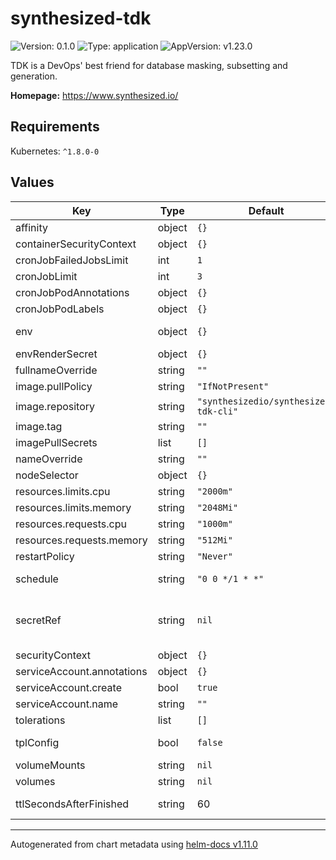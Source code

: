 # synthesized-tdk

![Version: 0.1.0](https://img.shields.io/badge/Version-0.1.0-informational?style=flat-square) ![Type: application](https://img.shields.io/badge/Type-application-informational?style=flat-square) ![AppVersion: v1.23.0](https://img.shields.io/badge/AppVersion-v1.23.0-informational?style=flat-square)

TDK is a DevOps' best friend for database masking, subsetting and generation.

**Homepage:** <https://www.synthesized.io/>

## Requirements

Kubernetes: `^1.8.0-0`

## Values

| Key                        | Type   | Default                               | Description                                                                                                                                                                                                                                                                                             |
|----------------------------|--------|---------------------------------------|---------------------------------------------------------------------------------------------------------------------------------------------------------------------------------------------------------------------------------------------------------------------------------------------------------|
| affinity                   | object | `{}`                                  |                                                                                                                                                                                                                                                                                                         |
| containerSecurityContext   | object | `{}`                                  |                                                                                                                                                                                                                                                                                                         |
| cronJobFailedJobsLimit     | int    | `1`                                   | Number of failed cronjobs to retain.                                                                                                                                                                                                                                                                    |
| cronJobLimit               | int    | `3`                                   | Number of successful cronjobs to retain.                                                                                                                                                                                                                                                                |
| cronJobPodAnnotations      | object | `{}`                                  |                                                                                                                                                                                                                                                                                                         |
| cronJobPodLabels           | object | `{}`                                  |                                                                                                                                                                                                                                                                                                         |
| env                        | object | `{}`                                  | Environment variables. List of supported variables: https://docs.synthesized.io/tdk/latest/user_guide/reference/docker_environment_variables                                                                                                                                                            |
| envRenderSecret            | object | `{}`                                  | Sensitive environment variables that will be rendered as a new secret object                                                                                                                                                                                                                            |
| fullnameOverride           | string | `""`                                  |                                                                                                                                                                                                                                                                                                         |
| image.pullPolicy           | string | `"IfNotPresent"`                      |                                                                                                                                                                                                                                                                                                         |
| image.repository           | string | `"synthesizedio/synthesized-tdk-cli"` |                                                                                                                                                                                                                                                                                                         |
| image.tag                  | string | `""`                                  |                                                                                                                                                                                                                                                                                                         |
| imagePullSecrets           | list   | `[]`                                  |                                                                                                                                                                                                                                                                                                         |
| nameOverride               | string | `""`                                  |                                                                                                                                                                                                                                                                                                         |
| nodeSelector               | object | `{}`                                  |                                                                                                                                                                                                                                                                                                         |
| resources.limits.cpu       | string | `"2000m"`                             |                                                                                                                                                                                                                                                                                                         |
| resources.limits.memory    | string | `"2048Mi"`                            |                                                                                                                                                                                                                                                                                                         |
| resources.requests.cpu     | string | `"1000m"`                             |                                                                                                                                                                                                                                                                                                         |
| resources.requests.memory  | string | `"512Mi"`                             |                                                                                                                                                                                                                                                                                                         |
| restartPolicy              | string | `"Never"`                             |                                                                                                                                                                                                                                                                                                         |
| schedule                   | string | `"0 0 */1 * *"`                       | Schedule fetch time At 00:00 on every day-of-month. More information at: https://crontab.guru/#0_0_*_*_*                                                                                                                                                                                                |
| secretRef                  | string | `nil`                                 | Reference to an external secret that contains sensitive environment variables This option is useful to avoid store sensitive values in Git. You need to create the secret manually and reference it. If secretRef is used, the envRenderSecret parameter will be omitted (in case that it has content). |
| securityContext            | object | `{}`                                  |                                                                                                                                                                                                                                                                                                         |
| serviceAccount.annotations | object | `{}`                                  |                                                                                                                                                                                                                                                                                                         |
| serviceAccount.create      | bool   | `true`                                |                                                                                                                                                                                                                                                                                                         |
| serviceAccount.name        | string | `""`                                  |                                                                                                                                                                                                                                                                                                         |
| tolerations                | list   | `[]`                                  |                                                                                                                                                                                                                                                                                                         |
| tplConfig                  | bool   | `false`                               | Pass the configuration directives and envRenderSecret through Helm's templating engine. # ref: https://helm.sh/docs/developing_charts/#using-the-tpl-function                                                                                                                                           |
| volumeMounts               | string | `nil`                                 |                                                                                                                                                                                                                                                                                                         |
| volumes                    | string | `nil`                                 |                                                                                                                                                                                                                                                                                                         |
| ttlSecondsAfterFinished    | string | 60                                    | Seconds after which Completed and Failed jobs will be removed by the TTL mechanism provided by the TTL controller.                                                                                                                                                                                      |

----------------------------------------------
Autogenerated from chart metadata using [helm-docs v1.11.0](https://github.com/norwoodj/helm-docs/releases/v1.11.0)
